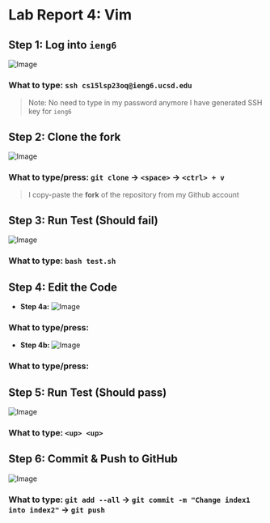 # Lab Report 4: Vim 

## Step 1: Log into `ieng6`
![Image](https://cdn.discordapp.com/attachments/1099107413803679870/1109124762363498637/image.png)
### What to type: `ssh cs15lsp23oq@ieng6.ucsd.edu` 
> Note: No need to type in my password anymore I have generated SSH key for `ieng6`

## Step 2: Clone the fork
![Image](https://cdn.discordapp.com/attachments/1099107413803679870/1109125739485351936/image.png)
### What to type/press: `git clone` &rarr; `<space>` &rarr; `<ctrl> + v`
> I copy-paste the **fork** of the repository from my Github account

## Step 3: Run Test (Should fail)
![Image](https://cdn.discordapp.com/attachments/1099107413803679870/1109126190561775687/image.png)
### What to type: `bash test.sh`

## Step 4: Edit the Code
* <strong>Step 4a:</strong>
![Image](https://cdn.discordapp.com/attachments/1099107413803679870/1109131095263428628/image.png)
### What to type/press: 

* <strong>Step 4b:</strong>
![Image](https://cdn.discordapp.com/attachments/1099107413803679870/1109131951148892311/image.png)
### What to type/press: 

## Step 5: Run Test (Should pass)
![Image](https://cdn.discordapp.com/attachments/1099107413803679870/1109138025822310551/image.png)
### What to type: `<up> <up>`

## Step 6: Commit & Push to GitHub
![Image](https://cdn.discordapp.com/attachments/1099107413803679870/1109137899808641084/image.png)
### What to type: `git add --all` &rarr; `git commit -m "Change index1 into index2"` &rarr; `git push`
